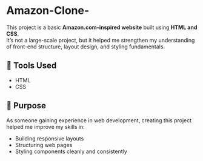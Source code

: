 # Amazon-Clone-
This project is a basic **Amazon.com-inspired website** built using **HTML and CSS**.  
It’s not a large-scale project, but it helped me strengthen my understanding of front-end structure, layout design, and styling fundamentals.

## 🔧 Tools Used
- HTML  
- CSS  

## 🎯 Purpose
As someone gaining experience in web development, creating this project helped me improve my skills in:
- Building responsive layouts  
- Structuring web pages  
- Styling components cleanly and consistently  

